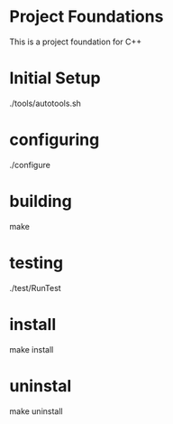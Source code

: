 # Project Foundations

This is a project foundation for C++

# Initial Setup

./tools/autotools.sh

# configuring

./configure

# building

make

# testing

./test/RunTest

# install

make install

# uninstal

make uninstall

